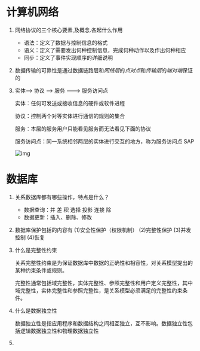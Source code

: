 # 计算机网络

1. 网络协议的三个核心要素,及概念.各起什么作用

   - 语法：定义了数据与控制信息的格式
   - 语义：定义了需要发出何种控制信息，完成何种动作以及作出何种相应
   - 同步：定义了事件实现顺序的详细说明

2. 数据传输的可靠性是通过数据链路层和*网络层*的*点对点*和*传输层*的*端对端*保证的

3. 实体--> 协议 --> 服务 ---> 服务访问点

   实体：任何可发送或接收信息的硬件或软件进程

   协议：控制两个对等实体进行通信的规则的集合

   服务：本层的服务用户只能看见服务而无法看见下面的协议

   服务访问点：同一系统相邻两层的实体进行交互的地方，称为服务访问点 SAP

   ![img](https://img-blog.csdnimg.cn/20200213181416396.png?x-oss-process=image/watermark,type_ZmFuZ3poZW5naGVpdGk,shadow_10,text_aHR0cHM6Ly9ibG9nLmNzZG4ubmV0L3FxXzQ0NzYyOTg2,size_16,color_FFFFFF,t_70)

























# 数据库



1. 关系数据库都有哪些操作，特点是什么？
   - 数据查询：并 差 积 选择 投影 连接 除
   - 数据更新：插入、删除、修改
   
2. 数据库保护包括的内容有
   (1)安全性保护（权限机制） (2)完整性保护 (3)并发控制 (4)恢复

3. 什么是完整性约束

   关系完整性约束是为保证数据库中数据的正确性和相容性，对关系模型提出的某种约束条件或规则。

   完整性通常包括域完整性，实体完整性、参照完整性和用户定义完整性，其中域完整性，实体完整性和参照完整性，是关系模型必须满足的完整性约束条件。

4. 什么是数据独立性

   数据独立性是指应用程序和数据结构之间相互独立，互不影响。数据独立性包括逻辑数据独立性和物理数据独立性

5. 













































